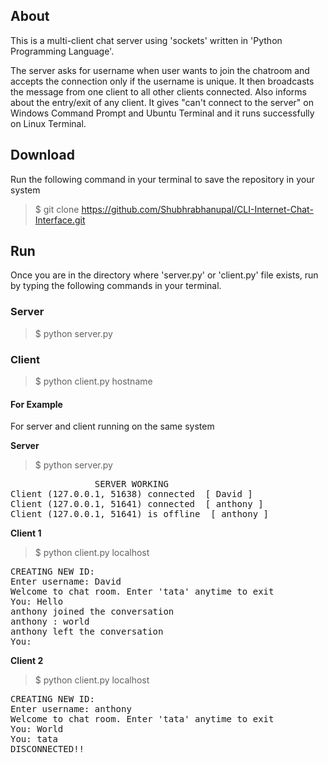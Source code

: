 ## About 
This is a multi-client chat server using 'sockets' written in 'Python Programming Language'. 

The server asks for username when user wants to join the chatroom and accepts the connection only if the username is unique. 
It then broadcasts the message from one client to all other clients connected. Also informs about the entry/exit of any client.
It gives "can't connect to the server" on Windows Command Prompt and Ubuntu Terminal and it runs successfully on Linux Terminal.

## Download
Run the following command in your terminal to save the repository in your system
> $ git clone https://github.com/Shubhrabhanupal/CLI-Internet-Chat-Interface.git

## Run
Once you are in the directory where 'server.py' or 'client.py' file exists, run by typing the following commands in your terminal.

### Server
> $ python server.py

### Client
> $ python client.py hostname

#### For Example
For server and client running on the same system

**Server**
> $ python server.py
<pre>
				SERVER WORKING 
Client (127.0.0.1, 51638) connected  [ David ]
Client (127.0.0.1, 51641) connected  [ anthony ]
Client (127.0.0.1, 51641) is offline  [ anthony ]
</pre>



**Client 1**
> $ python client.py localhost

<pre>
CREATING NEW ID:
Enter username: David
Welcome to chat room. Enter 'tata' anytime to exit
You: Hello
anthony joined the conversation 
anthony : world
anthony left the conversation
You:
</pre>

**Client 2**
> $ python client.py localhost
<pre>
CREATING NEW ID:
Enter username: anthony 
Welcome to chat room. Enter 'tata' anytime to exit
You: World
You: tata
DISCONNECTED!!
</pre>
